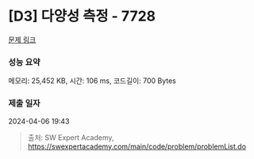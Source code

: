 # [D3] 다양성 측정 - 7728 

[문제 링크](https://swexpertacademy.com/main/code/problem/problemDetail.do?contestProbId=AWq40NEKLyADFARG) 

### 성능 요약

메모리: 25,452 KB, 시간: 106 ms, 코드길이: 700 Bytes

### 제출 일자

2024-04-06 19:43



> 출처: SW Expert Academy, https://swexpertacademy.com/main/code/problem/problemList.do